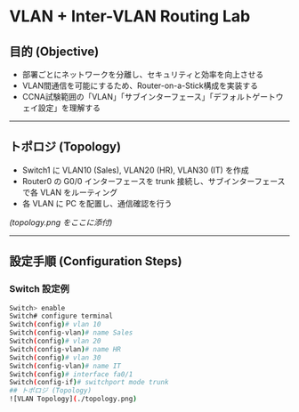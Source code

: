 # VLAN + Inter-VLAN Routing Lab

## 目的 (Objective)
- 部署ごとにネットワークを分離し、セキュリティと効率を向上させる
- VLAN間通信を可能にするため、Router-on-a-Stick構成を実装する
- CCNA試験範囲の「VLAN」「サブインターフェース」「デフォルトゲートウェイ設定」を理解する

---

## トポロジ (Topology)
- Switch1 に VLAN10 (Sales), VLAN20 (HR), VLAN30 (IT) を作成
- Router0 の G0/0 インターフェースを trunk 接続し、サブインターフェースで各 VLAN をルーティング
- 各 VLAN に PC を配置し、通信確認を行う

*(topology.png をここに添付)*

---

## 設定手順 (Configuration Steps)

### Switch 設定例
```bash
Switch> enable
Switch# configure terminal
Switch(config)# vlan 10
Switch(config-vlan)# name Sales
Switch(config)# vlan 20
Switch(config-vlan)# name HR
Switch(config)# vlan 30
Switch(config-vlan)# name IT
Switch(config)# interface fa0/1
Switch(config-if)# switchport mode trunk
## トポロジ (Topology)
![VLAN Topology](./topology.png)

